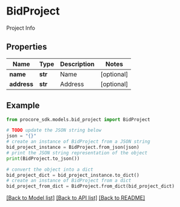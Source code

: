 # BidProject

Project Info

## Properties

Name | Type | Description | Notes
------------ | ------------- | ------------- | -------------
**name** | **str** | Name | [optional] 
**address** | **str** | Address | [optional] 

## Example

```python
from procore_sdk.models.bid_project import BidProject

# TODO update the JSON string below
json = "{}"
# create an instance of BidProject from a JSON string
bid_project_instance = BidProject.from_json(json)
# print the JSON string representation of the object
print(BidProject.to_json())

# convert the object into a dict
bid_project_dict = bid_project_instance.to_dict()
# create an instance of BidProject from a dict
bid_project_from_dict = BidProject.from_dict(bid_project_dict)
```
[[Back to Model list]](../README.md#documentation-for-models) [[Back to API list]](../README.md#documentation-for-api-endpoints) [[Back to README]](../README.md)


